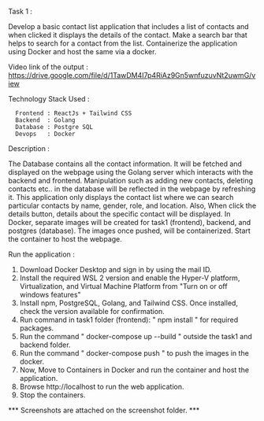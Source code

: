 Task 1 : 

Develop a basic contact list application that includes a list of contacts and when clicked it displays the details of the contact. Make a search bar that helps to search for a contact from the list. Containerize the application using Docker and host the same via a docker.

Video link of the output : https://drive.google.com/file/d/1TawDM4I7p4RiAz9Gn5wnfuzuvNt2uwmG/view

Technology Stack Used :

      Frontend : ReactJs + Tailwind CSS
      Backend  : Golang
      Database : Postgre SQL
      Devops   : Docker

Description :

   The Database contains all the contact information. It will be fetched and displayed on the webpage using the Golang server which interacts with the backend and frontend. Manipulation such as adding new contacts, deleting contacts etc.. in the database will be reflected in the webpage by refreshing it. This application only displays the contact list where we can search particular contacts by name, gender, role, and location. Also, When click the details button, details about the specific contact will be displayed. In Docker, separate images will be created for task1 (frontend), backend, and postgres (database). The images once pushed, will be containerized. Start the container to host the webpage.

Run the application : 

1) Download Docker Desktop and sign in by using the mail ID.
2) Install the required WSL 2 version and enable the Hyper-V platform, Virtualization, and Virtual Machine Platform from "Turn on or off windows features"
3) Install npm, PostgreSQL, Golang, and Tailwind CSS. Once installed, check the version available for confirmation.
4) Run command in task1 folder (frontend): " npm install " for required packages.
5) Run the command " docker-compose up --build " outside the task1 and backend folder. 
6) Run the command " docker-compose push " to push the images in the docker.
7) Now, Move to Containers in Docker and run the container and host the application.
8) Browse http://localhost to run the web application.
9) Stop the containers.

*** Screenshots are attached on the screenshot folder. ***

